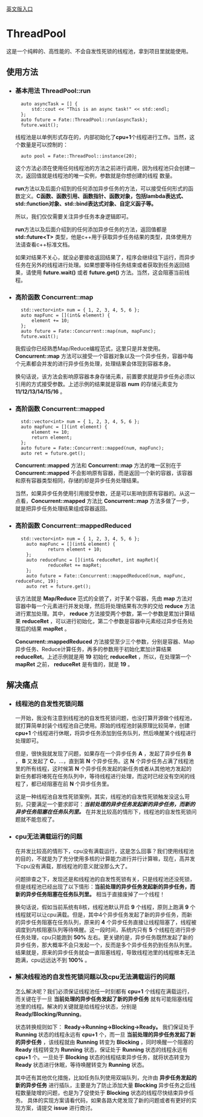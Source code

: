 [英文版入口](README.md)

# ThreadPool

这是一个纯粹的、高性能的、不会自发性死锁的线程池，拿到项目里就能使用。  

## 使用方法

- ### 基本用法 **ThreadPool::run**
  ```c_cpp
    auto asyncTask = [] {
        std::cout << "This is an async task!" << std::endl;
    };
    auto future = Fate::ThreadPool::run(asyncTask);
    future.wait();
  ```
  
  线程池是以单例形式存在的，内部初始化了**cpu+1**个线程进行工作。当然，这个数量是可以控制的：  
  ```batchfile
    auto pool = Fate::ThreadPool::instance(20);
  ```
  
  这个方法必须在使用任何线程池的方法之前进行调用，因为线程池只会创建一次，返回值就是线程池的唯一实例，参数就是你想创建的线程 数量。  
  
  **run**方法以及后面介绍到的任何添加异步任务的方法，可以接受任何形式的函数定义。**C函数、函数引用、函数指针、函数对象，包括lambda表达式、std::function对象、std::bind表达式对象、自定义函子等。**
  
   所以，我们仅仅需要关注异步任务本身逻辑即可。  
  
  **run**方法以及后面介绍到的任何添加异步任务的方法，返回值都是 **std::future\<T\>** 类型，他是c++用于获取异步任务结果的类型，具体使用方法请查看c++标准文档。
  
  如果对结果不关心，就没必要接收返回结果了，程序会继续往下运行，而异步任务在另外的线程进行处理。如果想要等待任务结束或者获取到任务返回结果，请使用 **future.wait()** 或者 **future.get()** 方法。当然，这会阻塞当前线程。  
- ### 高阶函数 **Concurrent::map**
  ```c_cpp
    std::vector<int> num = { 1, 2, 3, 4, 5, 6 };
    auto mapFunc = [](int& element) {
        element += 10;
    };
    auto future = Fate::Concurrent::map(num, mapFunc);
    future.wait();  
  ```
  
  我假设你已经熟悉Map/Reduce编程范式，这里只是并发使用。 **Concurrent::map** 方法可以接受一个容器对象以及一个异步任务，容器中每个元素都会并发的进行异步任务处理，处理结果会体现到容器本身。
  
  换句话说，该方法会影响原容器本身存储元素，前置要求就是异步任务必须以引用的方式接受参数。上述示例的结果就是容器 **num** 的存储元素变为 **11/12/13/14/15/16** 。  
- ### 高阶函数 **Concurrent::mapped**
  ```c_cpp
    std::vector<int> num = { 1, 2, 3, 4, 5, 6 };
    auto mapFunc = [](int element) {
        element += 10;
        return element;
    };
    auto future = Fate::Concurrent::mapped(num, mapFunc);
    auto ret = future.get();
  ```
  
  **Concurrent::mapped** 方法和 **Concurrent::map** 方法的唯一区别在于 **Concurrent::mapped** 不会影响原有容器，而是返回一个新的容器，该容器和原有容器类型相同，存储的却是异步任务处理结果。
  
  当然，如果异步任务使用引用接受参数，还是可以影响到原有容器的。从这一点看，**Concurrent::mapped** 方法比 **Concurrent::map** 方法多做了一步，就是把异步任务处理结果组成容器返回。
- ### 高阶函数 **Concurrent::mappedReduced**
  ```c_cpp
    std::vector<int> num = { 1, 2, 3, 4, 5, 6 };
      auto mapFunc = [](int& element) {
              return element + 10;
      };
      auto reduceFunc = [](int& reduceRet, int mapRet){
              reduceRet += mapRet;
      };
      auto future = Fate::Concurrent::mappedReduced(num, mapFunc, reduceFunc, 19);
      auto ret = future.get();
  ```
  
  该方法就是 **Map/Reduce** 范式的全貌了，对于某个容器，先由 **map** 方法对容器中每一个元素进行并发处理，然后将处理结果有次序的交给 **reduce** 方法进行累加处理。其中， **reduce** 方法接受两个参数，第一个参数是累加计算结果 **reduceRet** ，可以进行初始化，第二个参数是容器中元素经过异步任务处理后的结果 **mapRet** 。
  
  **Concurrent::mappedReduced** 方法接受至少三个参数，分别是容器、Map异步任务、Reduce计算任务，再多的参数用于初始化累加计算结果 **reduceRet**。上述示例就是用 **19** 初始化 **reduceRet** ，所以，在处理第一个 **mapRet** 之前， **reduceRet** 是有值的，就是 **19** 。

## 解决痛点

- ### 线程池的自发性死锁问题
  
  一开始，我没有注意到线程池的自发性死锁问题，也没打算开源做个线程池，就打算简单封装个线程池自己使用。原始的线程池封装原理比较简单，创建 **cpu+1** 个线程进行休眠，将异步任务添加到任务队列，然后唤醒某个线程进行处理即可。
  
  但是，很快我就发现了问题，如果存在一个异步任务 **A** ，发起了异步任务 **B** ， **B** 又发起了 **C**，...，直到第 **N** 个异步任务。这 **N** 个异步任务占满了线程池里的所有线程，这时候第 **N** 个异步任务发起的新任务或者从其他地方发起的新任务都将堵死在任务队列中，等待线程进行处理，而这时已经没有空闲的线程了，都已经阻塞在前 **N** 个异步任务里。  
  
  这是一种线程池自发性死锁案例，其实，线程池的自发性死锁触发没这么苛刻，只要满足一个要求即可：***当前处理的异步任务发起新的异步任务，而新的异步任务阻塞在任务队列里。***  在并发比较高的情形下，线程池的自发性死锁问题就不能忽视了。
- ### cpu无法满载运行的问题
  
  在并发比较高的情形下，cpu没有满载运行，这是怎么回事？我们使用线程池的目的，不就是为了充分使用多核的计算能力进行并行计算嘛，现在，高并发下cpu没有满载，那线程池的意义就没那么大了。
  
  问题排查之下，发现还是和线程池的自发性死锁有关，只是线程池还没死锁，但是线程池已经出现了以下情形：**当前处理的异步任务发起新的异步任务，而新的异步任务阻塞在任务队列里。** 相当于直接废掉了一个线程！
  
  换句话说，假如当前系统有8核，线程池默认开启 **9** 个线程，原则上跑满 **9** 个线程就可以让cpu满载。但是，其中4个异步任务发起了新的异步任务，而新的异步任务阻塞在任务队列，原来的 **4** 个异步任务直接让线程阻塞了，线程被调度到内核阻塞队列等待唤醒。这一段时间，系统内只有 **5** 个线程在进行异步任务处理，cpu只能跑到 **50%** 左右。更关键的是，异步任务既然发起了新的异步任务，那大概率不会只发起一个，反而是多个异步任务扔到任务队列里。结果就是，原来的异步任务就会一直阻塞线程，导致线程池里的线程根本无法跑满，cpu远远达不到 **100%** 。
- ### 解决线程池的自发性死锁问题以及cpu无法满载运行的问题
  
  怎么解决呢？我们必须保证线程池任一时刻都有 **cpu+1** 个线程在满载运行，而关键在于一旦 **当前处理的异步任务发起了新的异步任务** 就有可能阻塞线程池里的线程。解决的关键就是给线程分状态，分别是 **Ready/Blocking/Running**。
  
  状态转换规则如下： **Ready->Running->Blocking->Ready。** 我们保证处于 **Running** 状态的线程永远有 **cpu+1** 个，而一旦 **当前处理的异步任务发起了新的异步任务** ，该线程就由 **Running** 转变为 **Blocking** ，同时唤醒一个阻塞的 **Ready** 线程转变为 **Running** 状态，保证处于 **Running** 状态的线程永远有 **cpu+1** 个。一旦处于 **Blocking** 状态的线程结束异步任务，就将状态转变为 **Ready** 状态进行休眠，等待唤醒转变为 **Running** 状态。
  
  其中还有其他优化措施，比如任务队列使用双端队列，允许由 **异步任务发起的新的异步任务** 进行插队，主要是为了防止添加大量 **Blocking** 异步任务之后线程数量陡增的问题，也是为了促使处于 **Blocking** 状态的线程尽快结束异步任务。
具体的实现方案请看代码，如果各路大佬发现了新的问题或者有更好的实现方案，请提交 **issue** 进行商讨。
